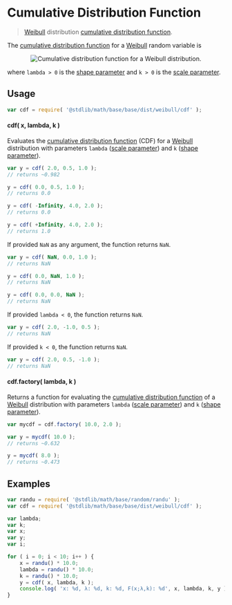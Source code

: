 Cumulative Distribution Function
===

> [Weibull][weibull] distribution [cumulative distribution function][cdf].

<!-- <intro> -->

The [cumulative distribution function][cdf] for a [Weibull][weibull] random variable is

<!-- <equation class="equation" label="eq:cdf" align="center" raw="F(x;\lambda, k) =\begin{cases}1- e^{-(x/\lambda)^k} &amp; x\geq0\\ 0 &amp; x<0\end{cases}" alt="Cumulative distribution function for a Weibull distribution."> -->

<div class="equation" align="center" data-raw-text="F(x;\lambda, k) =\begin{cases}1- e^{-(x/\lambda)^k} &amp; x\geq0\\ 0 &amp; x<0\end{cases}" data-equation="eq:cdf">
    <img src="" alt="Cumulative distribution function for a Weibull distribution.">
    <br>
</div>

<!-- </equation> -->

where `lambda > 0` is the [shape parameter][shape] and `k > 0` is the [scale parameter][scale].

<!-- </intro> -->

<!-- <usage> -->

## Usage
``` javascript
var cdf = require( '@stdlib/math/base/base/dist/weibull/cdf' );
```

#### cdf( x, lambda, k )

Evaluates the [cumulative distribution function][cdf] (CDF) for a [Weibull][weibull] distribution with parameters `lambda` ([scale parameter][scale]) and `k` ([shape parameter][shape]).


``` javascript
var y = cdf( 2.0, 0.5, 1.0 );
// returns ~0.982

y = cdf( 0.0, 0.5, 1.0 );
// returns 0.0

y = cdf( -Infinity, 4.0, 2.0 );
// returns 0.0

y = cdf( +Infinity, 4.0, 2.0 );
// returns 1.0
```

If provided `NaN` as any argument, the function returns `NaN`.

``` javascript
var y = cdf( NaN, 0.0, 1.0 );
// returns NaN

y = cdf( 0.0, NaN, 1.0 );
// returns NaN

y = cdf( 0.0, 0.0, NaN );
// returns NaN
```

If provided `lambda < 0`, the function returns `NaN`.

``` javascript
var y = cdf( 2.0, -1.0, 0.5 );
// returns NaN
```

If provided `k < 0`, the function returns `NaN`.

``` javascript
var y = cdf( 2.0, 0.5, -1.0 );
// returns NaN
```

#### cdf.factory( lambda, k )

Returns a function for evaluating the [cumulative distribution function][cdf] of a [Weibull][weibull] distribution with parameters `lambda` ([scale parameter][scale]) and `k` ([shape parameter][shape]).

``` javascript
var mycdf = cdf.factory( 10.0, 2.0 );

var y = mycdf( 10.0 );
// returns ~0.632

y = mycdf( 8.0 );
// returns ~0.473
```

<!-- </usage> -->

<!-- <examples> -->

## Examples

``` javascript
var randu = require( '@stdlib/math/base/random/randu' );
var cdf = require( '@stdlib/math/base/base/dist/weibull/cdf' );

var lambda;
var k;
var x;
var y;
var i;

for ( i = 0; i < 10; i++ ) {
    x = randu() * 10.0;
    lambda = randu() * 10.0;
    k = randu() * 10.0;
    y = cdf( x, lambda, k );
    console.log( 'x: %d, λ: %d, k: %d, F(x;λ,k): %d', x, lambda, k, y );
}
```

<!-- </examples> -->


<!-- <links> -->

[cdf]: https://en.wikipedia.org/wiki/Cumulative_distribution_function
[weibull]: https://en.wikipedia.org/wiki/Weibull_distribution
[shape]: https://en.wikipedia.org/wiki/Shape_parameter
[scale]: https://en.wikipedia.org/wiki/Scale_parameter

<!-- </links> -->
